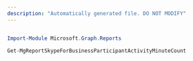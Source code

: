 ```yaml
---
description: "Automatically generated file. DO NOT MODIFY"
---
```


```powershell

Import-Module Microsoft.Graph.Reports

Get-MgReportSkypeForBusinessParticipantActivityMinuteCount

```